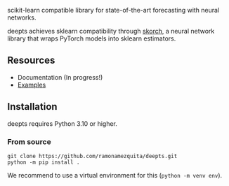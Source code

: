 scikit-learn compatible library for state-of-the-art forecasting with neural
networks.

deepts achieves sklearn compatibility through
[skorch](https://skorch.readthedocs.io/en/stable/), a neural network library
that wraps PyTorch models into sklearn estimators.


Resources
---------

* Documentation (In progress!)
* [Examples](https://github.com/ramonamezquita/deepts/tree/master/examples)


Installation
------------

deepts requires Python 3.10 or higher.

### From source

```
git clone https://github.com/ramonamezquita/deepts.git
python -m pip install .
```

We recommend to use a virtual environment for this (`python -m venv env`).
